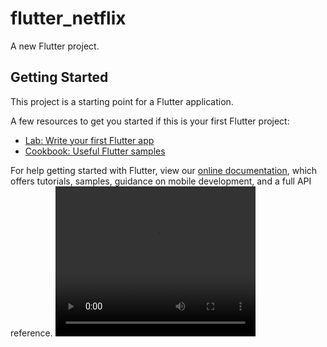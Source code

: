 # flutter_netflix

A new Flutter project.

## Getting Started

This project is a starting point for a Flutter application.

A few resources to get you started if this is your first Flutter project:

- [Lab: Write your first Flutter app](https://flutter.dev/docs/get-started/codelab)
- [Cookbook: Useful Flutter samples](https://flutter.dev/docs/cookbook)

For help getting started with Flutter, view our
[online documentation](https://flutter.dev/docs), which offers tutorials,
samples, guidance on mobile development, and a full API reference.
<video width="320" height="240" controls="controls">
  <source src="https://github.com/ecarbono-tr/flutter_netflix/blob/2aa2c301a90bf53fb628169c764aada089d75ebb/gif/VID-20211109-WA0035.mp4" type="video/mp4" />
</video>
